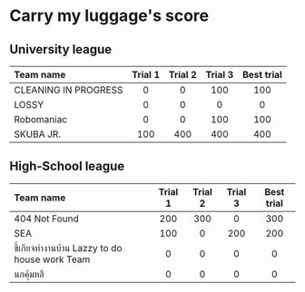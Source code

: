 # Carry my luggage's score

## University league

|      Team name              |    Trial 1        |     Trial 2     |       Trial 3     |   Best trial       |
|:----------------------------|:-------------:|:-----------:|:-----------------:|:-----------------:|   
|   CLEANING IN PROGRESS      |       0        |     0       |      100          |      100         |
|   LOSSY                     |       0       |      0      |         0          |         0         |
|   Robomaniac                |       0       |      0      |       100         |       100         |
|   SKUBA JR.                 |      100      |    400      |       400         |       400         |

## High-School league

|      Team name                                |    Trial 1        |     Trial 2     |       Trial 3     |     Best trial      |
|:----------------------------------------------|:-------------:|:-----------:|:-----------------:|:---------------------------:|
|   404 Not Found                               |      200      |     300     |          0         |             300            |
|   SEA                                         |      100      |      0       |        200           |            200             |
|   ขี้เกียจทำงานบ้าน Lazzy to do house work Team   |       0       |      0      |          0        |              0              |
|   นกคุ้มหลี                                      |       0       |      0      |         0         |              0             |
